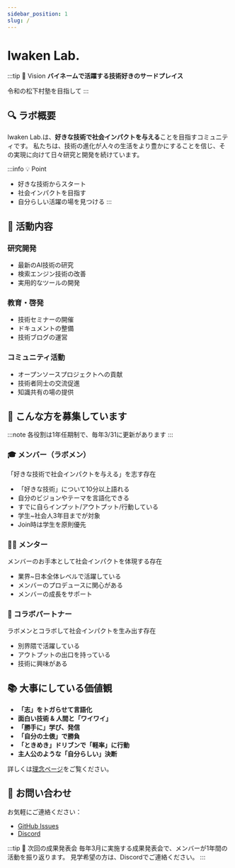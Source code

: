 ```yaml
---
sidebar_position: 1
slug: /
---
```


# Iwaken Lab.

:::tip 🎯 Vision
**バイネームで活躍する技術好きのサードプレイス**

令和の松下村塾を目指して
:::

## 🔍 ラボ概要

Iwaken Lab.は、**好きな技術で社会インパクトを与える**ことを目指すコミュニティです。
私たちは、技術の進化が人々の生活をより豊かにすることを信じ、その実現に向けて日々研究と開発を続けています。

:::info 💡 Point
- 好きな技術からスタート
- 社会インパクトを目指す
- 自分らしい活躍の場を見つける
:::

## 🚀 活動内容

### 研究開発
- 最新のAI技術の研究
- 検索エンジン技術の改善
- 実用的なツールの開発

### 教育・啓発
- 技術セミナーの開催
- ドキュメントの整備
- 技術ブログの運営

### コミュニティ活動
- オープンソースプロジェクトへの貢献
- 技術者同士の交流促進
- 知識共有の場の提供

## 👥 こんな方を募集しています

:::note
各役割は1年任期制で、毎年3/31に更新があります
:::

### 🎓 メンバー（ラボメン）
「好きな技術で社会インパクトを与える」を志す存在

- 「好きな技術」について10分以上語れる
- 自分のビジョンやテーマを言語化できる
- すでに自らインプット/アウトプット/行動している
- 学生~社会人3年目までが対象
- Join時は学生を原則優先

### 👨‍🏫 メンター
メンバーのお手本として社会インパクトを体現する存在

- 業界~日本全体レベルで活躍している
- メンバーのプロデュースに関心がある
- メンバーの成長をサポート

### 🤝 コラボパートナー
ラボメンとコラボして社会インパクトを生み出す存在

- 別界隈で活躍している
- アウトプットの出口を持っている
- 技術に興味がある

## 📚 大事にしている価値観

- **「志」をトガらせて言語化**
- **面白い技術 & 人間と「ワイワイ」**
- **「勝手に」学び、発信**
- **「自分の土俵」で勝負**
- **「ときめき」ドリブンで「軽率」に行動**
- **主人公のような「自分らしい」決断**

詳しくは[理念ページ](/philosophy)をご覧ください。

## 📮 お問い合わせ

お気軽にご連絡ください：

- [GitHub Issues](https://github.com/iwakenlab/iwakenlab.github.io/issues)
- [Discord](https://discord.gg/iwakenlab)

:::tip 📅 次回の成果発表会
毎年3月に実施する成果発表会で、メンバーが1年間の活動を振り返ります。
見学希望の方は、Discordでご連絡ください。
::: 